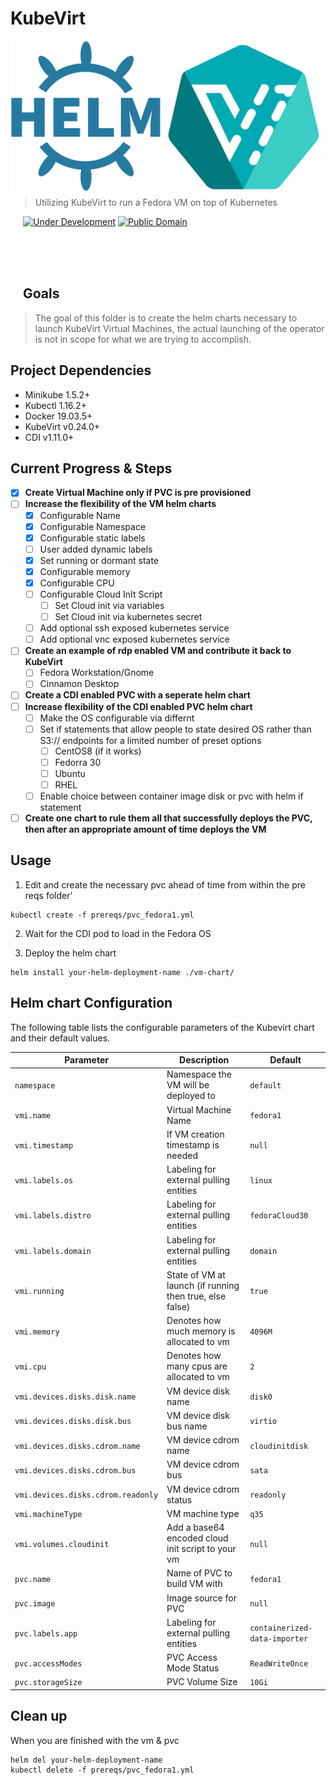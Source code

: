 
# KubeVirt
<img src="../images/helm-kubevirt.png" align="left" width="500px" height="250px"/>
<img align="left" width="0" height="192px" hspace="10"/>
<br></br><br></br>

> Utilizing KubeVirt to run a Fedora VM on top of Kubernetes

[![Under Development](https://img.shields.io/badge/under-development-skyblue.svg)](https://github.com/cez-aug/github-project-boilerplate) [![Public Domain](https://img.shields.io/badge/public-domain-lightgrey.svg)](https://creativecommons.org/publicdomain/zero/1.0/)

<br><br><br>

## Goals
> The goal of this folder is to create the helm charts necessary to launch KubeVirt Virtual Machines, the actual launching of the operator is not in scope for what we are trying to accomplish.

## Project Dependencies
* Minikube 1.5.2+
* Kubectl 1.16.2+
* Docker 19.03.5+
* KubeVirt v0.24.0+
* CDI v1.11.0+

## Current Progress & Steps

- [x] **Create Virtual Machine only if PVC is pre provisioned**
- [ ] **Increase the flexibility of the VM helm charts**
  - [x] Configurable Name
  - [x] Configurable Namespace
  - [x] Configurable static labels
  - [ ] User added dynamic labels
  - [x] Set running or dormant state
  - [x] Configurable memory
  - [x] Configurable CPU
  - [ ] Configurable Cloud InIt Script
    - [ ] Set Cloud init via variables
    - [ ] Set Cloud init via kubernetes secret
  - [ ] Add optional ssh exposed kubernetes service
  - [ ] Add optional vnc exposed kubernetes service
- [ ] **Create an example of rdp enabled VM and contribute it back to KubeVirt**
  - [ ] Fedora Workstation/Gnome
  - [ ] Cinnamon Desktop
- [ ] **Create a CDI enabled PVC with a seperate helm chart**
- [ ] **Increase flexibility of the CDI enabled PVC helm chart**
  - [ ] Make the OS configurable via differnt 
  - [ ] Set if statements that allow people to state desired OS rather than S3:// endpoints for a limited number of preset options
    - [ ] CentOS8 (if it works)
    - [ ] Fedorra 30
    - [ ] Ubuntu
    - [ ] RHEL
  - [ ] Enable choice between container image disk or pvc with helm if statement
- [ ] **Create one chart to rule them all that successfully deploys the PVC, then after an appropriate amount of time deploys the VM**

## Usage
1) Edit and create the necessary pvc ahead of time from within the pre reqs folder'

```
kubectl create -f prereqs/pvc_fedora1.yml
```
2) Wait for the CDI pod to load in the Fedora OS

3) Deploy the helm chart

```
helm install your-helm-deployment-name ./vm-chart/
```

## Helm chart Configuration

The following table lists the configurable parameters of the Kubevirt chart and their default values.

| Parameter                                | Description                                               | Default                         |
|------------------------------------------|-----------------------------------------------------------|---------------------------------|
| `namespace`                              | Namespace the VM will be deployed to                      | ```default```                   |
| `vmi.name`                               | Virtual Machine Name                                      | ```fedora1```                   |
| `vmi.timestamp`                          | If VM creation timestamp is needed                        | `null`                          |
| `vmi.labels.os`                          | Labeling for external pulling entities                    | `linux`                         |
| `vmi.labels.distro`                      | Labeling for external pulling entities                    | ```fedoraCloud30```             |
| `vmi.labels.domain`                      | Labeling for external pulling entities                    | ```domain```                    |
| `vmi.running`                            | State of VM at launch (if running then true, else false)  | `true`                          |
| `vmi.memory`                             | Denotes how much memory is allocated to vm                | `4096M`                         |
| `vmi.cpu`                                | Denotes how many cpus are allocated to vm                 | `2`                             |
| `vmi.devices.disks.disk.name`            | VM device disk name                                       | `disk0`                         |
| `vmi.devices.disks.disk.bus`             | VM device disk bus name                                   | `virtio`                        |
| `vmi.devices.disks.cdrom.name`           | VM device cdrom name                                      | `cloudinitdisk`                 |
| `vmi.devices.disks.cdrom.bus`            | VM device cdrom bus                                       | `sata`                          |
| `vmi.devices.disks.cdrom.readonly`       | VM device cdrom status                                    | `readonly`                      |
| `vmi.machineType`                        | VM machine type                                           | `q35`                           |
| `vmi.volumes.cloudinit`                  | Add a base64 encoded cloud init script to your vm         | `null`                          |
| `pvc.name`                               | Name of PVC to build VM with                              | `fedora1`                       |
| `pvc.image`                              | Image source for PVC                                      | `null`                          |
| `pvc.labels.app`                         | Labeling for external pulling entities                    | `containerized-data-importer`   |
| `pvc.accessModes`                        | PVC Access Mode Status                                    | `ReadWriteOnce`                 |
| `pvc.storageSize`                        | PVC Volume Size                                           | `10Gi`                          |


## Clean up
When you are finished with the vm & pvc
```
helm del your-helm-deployment-name
kubectl delete -f prereqs/pvc_fedora1.yml
```

